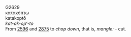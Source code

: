 <body>
  <p>G2629<br>  κατακόπτω  <br> katakoptō  <br><i>kat-ak-op‘-to </i><br>From <a href="g2596.htm">2596</a> and <a href="g2875.htm">2875</a>  to <i>chop</i> <i>down</i>, that is, <i>mangle:</i> - cut.<br></p>
 </body>